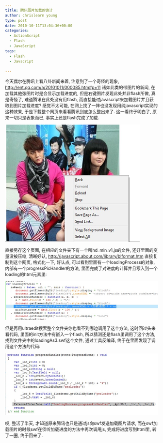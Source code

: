 ```yaml
---
title: 腾讯图片加载的诡计
author: chrislearn young
type: post
date: 2010-10-11T13:04:36+00:00
categories:
  - ActionScript
  - Flash
  - JavaScript
tags:
  - Flash
  - Javscript

---
```

今天偶尔在腾讯上看八卦新闻来着, 注意到了一个奇怪的现象, <a href="http://ent.qq.com/a/20101011/000085.htm#p=11" target="_blank">http://ent.qq.com/a/20101011/000085.htm#p=11</a> 诸如此类的带图片的新闻, 在加载其他张图片时是会显示加载进度的, 但是右键图片发现此处并非flash所做, 真是奇怪了, 难道腾讯在此处没有用flash, 而直接能过javascript来加载图片并且获取到图片加载进度? 感觉不太可能, 在网上找了一阵也没发现用纯javascript实现的这种效果, 于是下载整个网页来看看腾讯到底怎么整出来了. 这一看终于明白了, 原来一切只是表象而已, 事实上还是flash完成了加载.

![flash_cs5_3.jpg](qq_image_loaded.jpg)

直接另存这个页面, 在相应的文件夹下有一个叫hd\_min\_v1.js的文件, 还好里面的变量没被压缩, 清晰好认, <a href="http://javascript.about.com/library/blformat.htm" target="_blank">http://javascript.about.com/library/blformat.htm</a> 直接复制到这个网页, 格式化一下, 好认点, 可以看到里面有一个loadingProcess的对象, 内部有一个progressPicHandler的方法, 里面完成了对进度的计算并且写入到一个loading的html元素里:

![flash_cs5_3.jpg](qq_js_loading_progress.jpg)

但是再用ultraedit搜索整个文件夹你也看不到哪边调用了这个方法, 这时回过头来看代码, 里面的init方法中有嵌入一个flash, 所以猜测还是flash里调用了这个方法, 找到文件夹中的loadingAs3.swf这个文件, 通过工具反编译, 终于在里面发现了调用这个方法的代码:

![flash_cs5_3.jpg](qq_swf_progress_handler.jpg)

哎, 整活了半天, 才知道原来腾讯也只是通过js向swf发送加载图片请求, 而在swf加载图片的时候swf在侦听加载进度的方法中再次调用js, 完成将进度写到html里, 转了一圈, 终于回来了.
